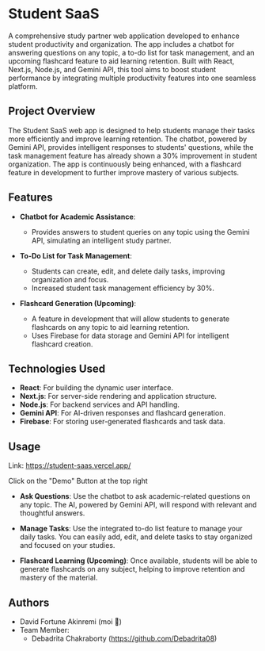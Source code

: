 # Student SaaS

A comprehensive study partner web application developed to enhance student productivity and organization. The app includes a chatbot for answering questions on any topic, a to-do list for task management, and an upcoming flashcard feature to aid learning retention. Built with React, Next.js, Node.js, and Gemini API, this tool aims to boost student performance by integrating multiple productivity features into one seamless platform.

## Project Overview

The Student SaaS web app is designed to help students manage their tasks more efficiently and improve learning retention. The chatbot, powered by Gemini API, provides intelligent responses to students' questions, while the task management feature has already shown a 30% improvement in student organization. The app is continuously being enhanced, with a flashcard feature in development to further improve mastery of various subjects.

## Features

- **Chatbot for Academic Assistance**:
  - Provides answers to student queries on any topic using the Gemini API, simulating an intelligent study partner.
  
- **To-Do List for Task Management**:
  - Students can create, edit, and delete daily tasks, improving organization and focus.
  - Increased student task management efficiency by 30%.
  
- **Flashcard Generation (Upcoming)**:
  - A feature in development that will allow students to generate flashcards on any topic to aid learning retention.
  - Uses Firebase for data storage and Gemini API for intelligent flashcard creation.

## Technologies Used

- **React**: For building the dynamic user interface.
- **Next.js**: For server-side rendering and application structure.
- **Node.js**: For backend services and API handling.
- **Gemini API**: For AI-driven responses and flashcard generation.
- **Firebase**: For storing user-generated flashcards and task data.

## Usage
Link: https://student-saas.vercel.app/

Click on the "Demo" Button at the top right

- **Ask Questions**: Use the chatbot to ask academic-related questions on any topic. The AI, powered by Gemini API, will respond with relevant and thoughtful answers.
  
- **Manage Tasks**: Use the integrated to-do list feature to manage your daily tasks. You can easily add, edit, and delete tasks to stay organized and focused on your studies.

- **Flashcard Learning (Upcoming)**: Once available, students will be able to generate flashcards on any subject, helping to improve retention and mastery of the material.

## Authors

- David Fortune Akinremi (moi 🙈)
- Team Member:
  - Debadrita Chakraborty (https://github.com/Debadrita08)
